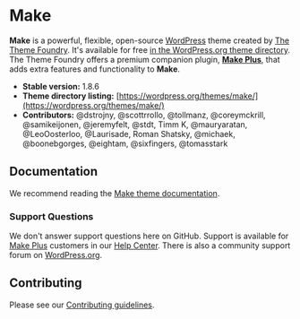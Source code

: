 # Make

**Make** is a powerful, flexible, open-source [WordPress](https://wordpress.org) theme created by [The Theme Foundry](https://thethemefoundry.com). It's available for free [in the WordPress.org theme directory](https://wordpress.org/themes/make/). The Theme Foundry offers a premium companion plugin, **[Make Plus](https://thethemefoundry.com/make/)**, that adds extra features and functionality to **Make**.

* **Stable version:** 1.8.6
* **Theme directory listing:** [https://wordpress.org/themes/make/](https://wordpress.org/themes/make/)
* **Contributors:** @dstrojny, @scottrrollo, @tollmanz, @coreymckrill, @samikeijonen, @jeremyfelt, @stdt, Timm K, @mauryaratan, @LeoOosterloo, @Laurisade, Roman Shatsky, @michaek, @boonebgorges, @eightam, @sixfingers, @tomasstark

## Documentation

We recommend reading the [Make theme documentation](https://thethemefoundry.com/make-help/).

### Support Questions

We don't answer support questions here on GitHub. Support is available for [Make Plus](https://thethemefoundry.com/make-buy/) customers in our [Help Center](https://thethemefoundry.com/support/). There is also a community support forum on [WordPress.org](https://wordpress.org/support/theme/make).

## Contributing

Please see our [Contributing guidelines](CONTRIBUTING.md).
